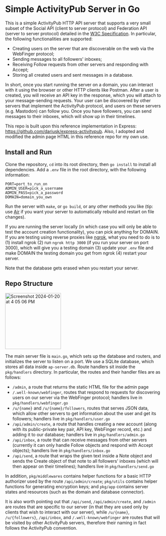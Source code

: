 # Simple ActivityPub Server in Go
This is a simple ActivityPub HTTP API server that supports a very small subset of the Social API (client to server protocol) and Federation API (server to server protocol) detailed in the [W3C Specification](https://www.w3.org/TR/activitypub). In particular, the following functionalities are supported:

* Creating users on the server that are discoverable on the web via the WebFinger protocol;
* Sending messages to all followers' inboxes;
* Receiving Follow requests from other servers and responding with Accept;
* Storing all created users and sent messages in a database.


In short, once you start running the server on a domain, you can interact with it using the browser or other HTTP clients like Postman. After a user is created, you will receive an API key in the response, which you will attach to your message-sending requests. Your user can be discovered by other servers that implement the ActivityPub protocol, and users on these servers (e.g. Mastodon) can follow you. Once you have followers, you can send messages to their inboxes, which will show up in their timelines.

This repo is built upon this reference implementation in Express: https://github.com/dariusk/express-activitypub. Also, I adopted and modified the admin page HTML in this reference repo for my own use.

## Install and Run
Clone the repository, `cd` into its root directory, then `go install` to install all dependencies. 
Add a `.env` file in the root directory, with the following information:
```
PORT=port_to_run_on
ADMIN_USER=pick_a_username
ADMIN_PASS=pick_a_password
DOMAIN=domain_you_own
```
Run the server with `make`, or `go build`, or any other methods you like (tip: use [Air](https://github.com/cosmtrek/air) if you want your server to automatically rebuild and restart on file changes). 

If you are running the server locally (in which case you will only be able to test the account creation functionality), you can pick anything for DOMAIN. If you are testing using reverse proxies like [ngrok](https://ngrok.com/), what you need to do is to (1) install ngrok (2) run `ngrok http 3000` (if you run your server on port 3000), which will give you a testing domain (3) update your `.env` file and make DOMAIN the testing domain you get from ngrok (4) restart your server. 

Note that the database gets erased when you restart your server.

## Repo Structure
<img width="180" alt="Screenshot 2024-01-20 at 4 05 06 PM" src="https://github.com/helenduz/activitypub-project/assets/62923883/6ceb133d-23c4-454b-914f-abcb0e93c34f">

The main server file is `main.go`, which sets up the database and routers, and initializes the server to listen on a port. We use a SQLite database, which stores all data inside `ap-server.db`. Route handlers sit inside the `pkg/handlers` directory. In particular, the routes and their handler files are as follows:

* `/admin`, a route that returns the static HTML file for the admin page
* `/.well-known/webfinger`, routes that respond to requests for discovering users on our server via the WebFinger protocol; handlers live in `pkg/handlers/webfinger.go`
* `/u/{name}` and `/u/{name}/followers`, routes that serves JSON data, which allow other servers to get information about the user and get its followers; handlers live in `pkg/handlers/user.go`
* `/api/admin/create`, a route that handles creating a new account (along with its public-private key pair, API key, WebFinger record, etc.) and adding it to our database; handlers live in `pkg/handlers/admin.go`
* `/api/inbox`, a route that can receive messages from other servers (currently it can only handle Follow objects and respond with Accept objects); handlers live in `pkg/handlers/inbox.go`
* `/api/send`, a route that wraps the given text inside a Note object and sends the Create object of that note to all followers' inboxes (which will then appear on their timelines); handlers live in `pkg/handlers/send.go`

In addition, `pkg/middlewares` contains helper functions for a basic HTTP authorizer used by the route `/api/admin/create`; `pkg/utils` contains helper functions for generating encryption keys; and `pkg/app` contains server states and resources (such as the domain and database connector). 

It is also worth pointing out that `/api/send`, `/api/admin/create`, and `/admin` are routes that are specific to our server (in that they are used only by clients that wish to interact with our server), while `/u/{name}`, `/u/{followers}`, `/api/inbox`, and `/.well-known/webfinger` are routes that will be visited by other ActivityPub servers, therefore their naming in fact follows the ActivityPub convention.

